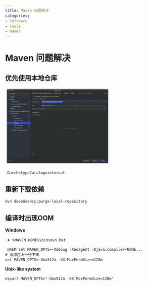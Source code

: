 ```yaml
---
title: Maven 问题解决
categories:
- Software
- Tools
- Maven
---
```

# Maven 问题解决

## 优先使用本地仓库

<img src="https://raw.githubusercontent.com/LuShan123888/Files/main/Pictures/2020-12-10-H9zlxJUVfLPaEug.png" alt="image-20200626230251086" style="zoom: 33%;" />

```
-DarchetypeCatalog=internal
```

## 重新下载依赖

```
mvn dependency:purge-local-repository
```

## 编译时出现OOM

**Windows**

- `%MAVEN_HOME%\bin\mvn.bat`

```properties
 @REM set MAVEN_OPTS=-Xdebug -Xnoagent -Djava.compiler=NONE...
# 添加在上一行下面
set MAVEN_OPTS=-Xmx512m -XX:MaxPermSize=128m
```

**Unix-like system**

```
export MAVEN_OPTS="-Xmx512m -XX:MaxPermSize=128m"
```

